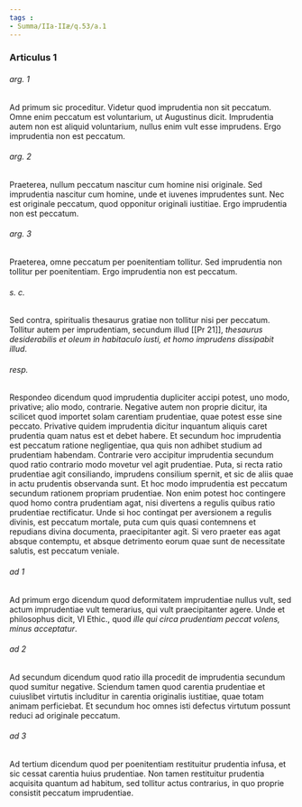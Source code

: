 ```yaml
---
tags : 
- Summa/IIa-IIæ/q.53/a.1
---
```


### Articulus 1

###### arg. 1
Ad primum sic proceditur. Videtur quod imprudentia non sit peccatum. Omne enim peccatum est voluntarium, ut Augustinus dicit. Imprudentia autem non est aliquid voluntarium, nullus enim vult esse imprudens. Ergo imprudentia non est peccatum.

###### arg. 2
Praeterea, nullum peccatum nascitur cum homine nisi originale. Sed imprudentia nascitur cum homine, unde et iuvenes imprudentes sunt. Nec est originale peccatum, quod opponitur originali iustitiae. Ergo imprudentia non est peccatum.

###### arg. 3
Praeterea, omne peccatum per poenitentiam tollitur. Sed imprudentia non tollitur per poenitentiam. Ergo imprudentia non est peccatum.

###### s. c.
Sed contra, spiritualis thesaurus gratiae non tollitur nisi per peccatum. Tollitur autem per imprudentiam, secundum illud [[Pr 21]], *thesaurus desiderabilis et oleum in habitaculo iusti, et homo imprudens dissipabit illud*.

###### resp.
Respondeo dicendum quod imprudentia dupliciter accipi potest, uno modo, privative; alio modo, contrarie. Negative autem non proprie dicitur, ita scilicet quod importet solam carentiam prudentiae, quae potest esse sine peccato. Privative quidem imprudentia dicitur inquantum aliquis caret prudentia quam natus est et debet habere. Et secundum hoc imprudentia est peccatum ratione negligentiae, qua quis non adhibet studium ad prudentiam habendam. Contrarie vero accipitur imprudentia secundum quod ratio contrario modo movetur vel agit prudentiae. Puta, si recta ratio prudentiae agit consiliando, imprudens consilium spernit, et sic de aliis quae in actu prudentis observanda sunt. Et hoc modo imprudentia est peccatum secundum rationem propriam prudentiae. Non enim potest hoc contingere quod homo contra prudentiam agat, nisi divertens a regulis quibus ratio prudentiae rectificatur. Unde si hoc contingat per aversionem a regulis divinis, est peccatum mortale, puta cum quis quasi contemnens et repudians divina documenta, praecipitanter agit. Si vero praeter eas agat absque contemptu, et absque detrimento eorum quae sunt de necessitate salutis, est peccatum veniale.

###### ad 1
Ad primum ergo dicendum quod deformitatem imprudentiae nullus vult, sed actum imprudentiae vult temerarius, qui vult praecipitanter agere. Unde et philosophus dicit, VI Ethic., quod *ille qui circa prudentiam peccat volens, minus acceptatur*.

###### ad 2
Ad secundum dicendum quod ratio illa procedit de imprudentia secundum quod sumitur negative. Sciendum tamen quod carentia prudentiae et cuiuslibet virtutis includitur in carentia originalis iustitiae, quae totam animam perficiebat. Et secundum hoc omnes isti defectus virtutum possunt reduci ad originale peccatum.

###### ad 3
Ad tertium dicendum quod per poenitentiam restituitur prudentia infusa, et sic cessat carentia huius prudentiae. Non tamen restituitur prudentia acquisita quantum ad habitum, sed tollitur actus contrarius, in quo proprie consistit peccatum imprudentiae.

